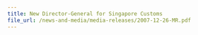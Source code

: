 ```yaml
---
title: New Director-General for Singapore Customs
file_url: /news-and-media/media-releases/2007-12-26-MR.pdf
---
```

